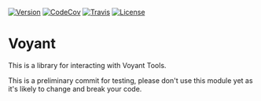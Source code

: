 [![Version](https://img.shields.io/npm/v/voyant.svg)](https://www.npmjs.com/package/voyant)
[![CodeCov](https://codecov.io/gh/sgsinclair/voyantjs/graph/badge.svg)](https://codecov.io/gh/sgsinclair/voyantjs)
[![Travis](https://img.shields.io/travis/sgsinclair/voyantjs.svg)](https://travis-ci.org/sgsinclair/voyantjs)
[![License](https://img.shields.io/npm/l/voyant.svg)](https://github.com/sgsinclair/voyantjs/blob/master/LICENSE)

# Voyant

This is a library for interacting with Voyant Tools.

This is a preliminary commit for testing, please don't use this module yet as it's likely to change and break your code.
